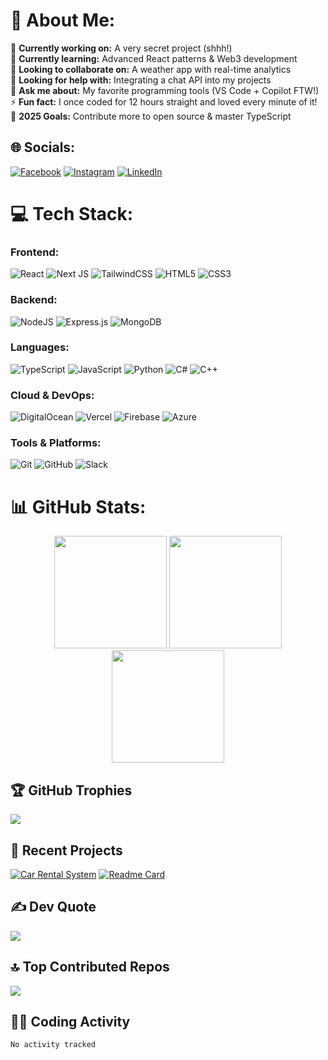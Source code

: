# 💫 About Me:
🔭 **Currently working on:** A very secret project (shhh!)  
🌱 **Currently learning:** Advanced React patterns & Web3 development  
👯 **Looking to collaborate on:** A weather app with real-time analytics  
🤝 **Looking for help with:** Integrating a chat API into my projects  
💬 **Ask me about:** My favorite programming tools (VS Code + Copilot FTW!)  
⚡ **Fun fact:** I once coded for 12 hours straight and loved every minute of it!  
🎯 **2025 Goals:** Contribute more to open source & master TypeScript  

## 🌐 Socials:
[![Facebook](https://img.shields.io/badge/Facebook-%231877F2.svg?logo=Facebook&logoColor=white)](https://www.facebook.com/gondal063/)
[![Instagram](https://img.shields.io/badge/Instagram-%23E4405F.svg?logo=Instagram&logoColor=white)](https://www.instagram.com/gondal063/)
[![LinkedIn](https://img.shields.io/badge/LinkedIn-%230077B5.svg?logo=linkedin&logoColor=white)](https://www.linkedin.com/in/ahmed-nawaz-gondal-64b79b262/)

# 💻 Tech Stack:
### Frontend:
![React](https://img.shields.io/badge/react-%2320232a.svg?style=for-the-badge&logo=react&logoColor=%2361DAFB)
![Next JS](https://img.shields.io/badge/Next-black?style=for-the-badge&logo=next.js&logoColor=white)
![TailwindCSS](https://img.shields.io/badge/tailwindcss-%2338B2AC.svg?style=for-the-badge&logo=tailwind-css&logoColor=white)
![HTML5](https://img.shields.io/badge/html5-%23E34F26.svg?style=for-the-badge&logo=html5&logoColor=white)
![CSS3](https://img.shields.io/badge/css3-%231572B6.svg?style=for-the-badge&logo=css3&logoColor=white)

### Backend:
![NodeJS](https://img.shields.io/badge/node.js-6DA55F?style=for-the-badge&logo=node.js&logoColor=white)
![Express.js](https://img.shields.io/badge/express.js-%23404d59.svg?style=for-the-badge&logo=express&logoColor=%2361DAFB)
![MongoDB](https://img.shields.io/badge/MongoDB-%234ea94b.svg?style=for-the-badge&logo=mongodb&logoColor=white)

### Languages:
![TypeScript](https://img.shields.io/badge/typescript-%23007ACC.svg?style=for-the-badge&logo=typescript&logoColor=white)
![JavaScript](https://img.shields.io/badge/javascript-%23323330.svg?style=for-the-badge&logo=javascript&logoColor=%23F7DF1E)
![Python](https://img.shields.io/badge/python-3670A0?style=for-the-badge&logo=python&logoColor=ffdd54)
![C#](https://img.shields.io/badge/c%23-%23239120.svg?style=for-the-badge&logo=csharp&logoColor=white)
![C++](https://img.shields.io/badge/c%23-%23239120.svg?style=for-the-badge&logo=c++&logoColor=white)

### Cloud & DevOps:
![DigitalOcean](https://img.shields.io/badge/DigitalOcean-%230167ff.svg?style=for-the-badge&logo=digitalOcean&logoColor=white)
![Vercel](https://img.shields.io/badge/vercel-%23000000.svg?style=for-the-badge&logo=vercel&logoColor=white)
![Firebase](https://img.shields.io/badge/firebase-%23039BE5.svg?style=for-the-badge&logo=firebase)
![Azure](https://img.shields.io/badge/azure-%230072C6.svg?style=for-the-badge&logo=microsoftazure&logoColor=white)

### Tools & Platforms:
![Git](https://img.shields.io/badge/git-%23F05033.svg?style=for-the-badge&logo=git&logoColor=white)
![GitHub](https://img.shields.io/badge/github-%23121011.svg?style=for-the-badge&logo=github&logoColor=white)
![Slack](https://img.shields.io/badge/Slack-4A154B?style=for-the-badge&logo=slack&logoColor=white)

# 📊 GitHub Stats:
<div align="center">
  <img height="180em" src="https://github-readme-stats.vercel.app/api?username=nawaz0721&theme=dark&hide_border=false&include_all_commits=true&count_private=true&show_icons=true"/>
  <img height="180em" src="https://github-readme-streak-stats.herokuapp.com/?user=nawaz0721&theme=dark&hide_border=false"/>
  <img height="180em" src="https://github-readme-stats.vercel.app/api/top-langs/?username=nawaz0721&theme=dark&hide_border=false&include_all_commits=true&count_private=true&layout=compact"/>
</div>

## 🏆 GitHub Trophies
![](https://github-profile-trophy.vercel.app/?username=nawaz0721&theme=radical&no-frame=false&no-bg=false&margin-w=4&row=2&column=4)

## 🎯 Recent Projects
[![Car Rental System](https://github-readme-stats.vercel.app/api/pin/?username=nawaz0721&repo=Car-Rental&theme=dark)](https://github.com/nawaz0721/Car-Rental)
[![Readme Card](https://github-readme-stats.vercel.app/api/pin/?username=nawaz0721&repo=your-repo-name&theme=dark)](https://github.com/nawaz0721/Car-Rental-Backend)

## ✍️ Dev Quote
![](https://quotes-github-readme.vercel.app/api?type=horizontal&theme=radical)

## 🔝 Top Contributed Repos
![](https://github-contributor-stats.vercel.app/api?username=nawaz0721&limit=5&theme=dark&combine_all_yearly_contributions=true)

## 👨‍💻 Coding Activity
<!--START_SECTION:waka-->
```text
No activity tracked
